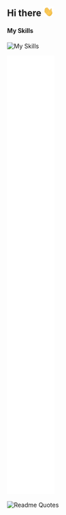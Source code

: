 ## Hi there <a href="https://www.js.vectorindex.cloud/shapeshifter/?a=Hello|Hola|Bonjour|Hallo|Ciao|Ol%C3%A1|%D0%9F%D1%80%D0%B8%D0%B2%D0%B5%D1%82|%EC%95%88%EB%85%95%ED%95%98%EC%84%B8%EC%9A%94|%E3%81%93%E3%82%93%E3%81%AB%E3%81%A1%E3%81%AF|%D9%85%D8%B1%D8%AD%D8%A8%D8%A7|%E4%BD%A0%E5%A5%BD"><img src="https://github.com/yuxiaoli/yuxiaoli/blob/main/assets/hi.gif" width="24px" /></a><!--👋-->
#### My Skills
![My Skills](https://go-skill-icons.vercel.app/api/icons?i=cpp,python,java,javascript,qt,electron,nodejs,flask,fastapi,vuejs,react,angular,svelte,flutter,sqlite,mysql,dynamodb,kafka,docker,kubernetes,windows,apple,linux,aws,azure,gcp,git,visualstudio,clion,eclipse,vim,jira,jenkins,gitlab,grafana,chatgpt,gemini,langchain&perline=8&titles=true)

<!-- --- -->

<!--https://github.com/lowlighter/metrics/blob/master/.github/readme/partials/documentation/setup/action.md-->
![Metrics](/github-metrics.svg)

<!-- --- -->

![Readme Quotes](https://quotes-github-readme.vercel.app/api?type=vertical&theme=nord&border=lime)

<!--
**yuxiaoli/yuxiaoli** is a ✨ _special_ ✨ repository because its `README.md` (this file) appears on your GitHub profile.

Here are some ideas to get you started:

- 🔭 I’m currently working on ...
- 🌱 I’m currently learning ...
- 👯 I’m looking to collaborate on ...
- 🤔 I’m looking for help with ...
- 💬 Ask me about ...
- 📫 How to reach me: ...
- 😄 Pronouns: ...
- ⚡ Fun fact: ...
-->
